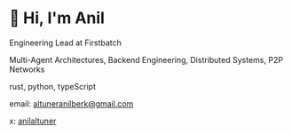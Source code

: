 # 👋 Hi, I'm Anil

Engineering Lead at Firstbatch

Multi-Agent Architectures, Backend Engineering, Distributed Systems, P2P Networks 

rust, python, typeScript

email: altuneranilberk@gmail.com

x: [anilaltuner](https://x.com/anilaltuner)
